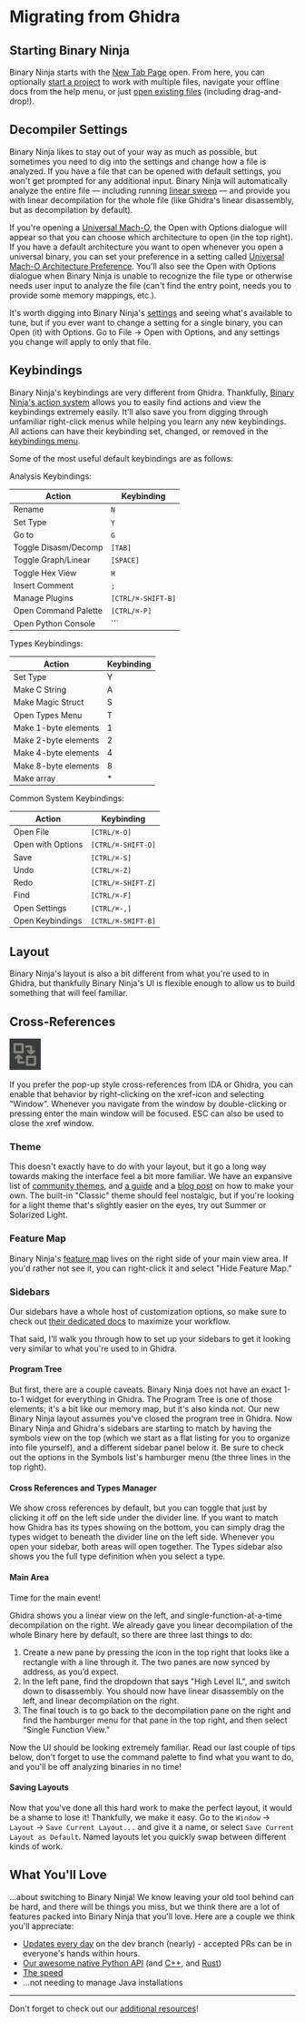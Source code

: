 # Migrating from Ghidra

## Starting Binary Ninja

Binary Ninja starts with the [New Tab Page](../index.md#new-tab) open. From here, you can optionally [start a project](../projects.md#creating-a-project) to work with multiple files, navigate your offline docs from the help menu, or just [open existing files](../index.md#loading-files) (including drag-and-drop!).

## Decompiler Settings

Binary Ninja likes to stay out of your way as much as possible, but sometimes you need to dig into the settings and change how a file is analyzed. If you have a file that can be opened with default settings, you won't get prompted for any additional input. Binary Ninja will automatically analyze the entire file — including running [linear sweep](https://binary.ninja/2017/11/06/architecture-agnostic-function-detection-in-binaries.html) — and provide you with linear decompilation for the whole file (like Ghidra's linear disassembly, but as decompilation by default).

If you're opening a [Universal Mach-O](https://en.wikipedia.org/wiki/Universal_binary), the Open with Options dialogue will appear so that you can choose which architecture to open (in the top right). If you have a default architecture you want to open whenever you open a universal binary, you can set your preference in a setting called [Universal Mach-O Architecture Preference](../settings.md#settings-reference). You'll also see the Open with Options dialogue when Binary Ninja is unable to recognize the file type or otherwise needs user input to analyze the file (can't find the entry point, needs you to provide some memory mappings, etc.).

It's worth digging into Binary Ninja's [settings](../settings.md) and seeing what's available to tune, but if you ever want to change a setting for a single binary, you can Open (it) with Options. Go to File -> Open with Options, and any settings you change will apply to only that file.

<!-- TODO : Can you analyze a file while Ghidra is running its analysis?
## Analyzing While Analyzing -->

## Keybindings

Binary Ninja's keybindings are very different from Ghidra. Thankfully, [Binary Ninja's action system](https://binary.ninja/2024/02/15/command-palette.html) allows you to easily find actions and view the keybindings extremely easily. It'll also save you from digging through unfamiliar right-click menus while helping you learn any new keybindings. All actions can have their keybinding set, changed, or removed in the [keybindings menu](../index.md#default-hotkeys).

Some of the most useful default keybindings are as follows:

Analysis Keybindings:

| Action               | Keybinding         |
|----------------------|--------------------|
| Rename               | `N`                |
| Set Type             | `Y`                |
| Go to                | `G`                |
| Toggle Disasm/Decomp | `[TAB]`            |
| Toggle Graph/Linear  | `[SPACE]`          |
| Toggle Hex View      | `H`                |
| Insert Comment       | `;`                |
| Manage Plugins       | `[CTRL/⌘-SHIFT-B]` |
| Open Command Palette | `[CTRL/⌘-P]`       |
| Open Python Console  | `\``               |

Types Keybindings:

| Action               | Keybinding |
|----------------------|------------|
| Set Type             | Y          |
| Make C String        | A          |
| Make Magic Struct    | S          |
| Open Types Menu      | T          |
| Make 1-byte elements | 1          |
| Make 2-byte elements | 2          |
| Make 4-byte elements | 4          |
| Make 8-byte elements | 8          |
| Make array           | *          |

Common System Keybindings:

| Action            | Keybinding         |
|-------------------|--------------------|
| Open File         | `[CTRL/⌘-O]`       |
| Open with Options | `[CTRL/⌘-SHIFT-O]` |
| Save              | `[CTRL/⌘-S]`       |
| Undo              | `[CTRL/⌘-Z]`       |
| Redo              | `[CTRL/⌘-SHIFT-Z]` |
| Find              | `[CTRL/⌘-F]`       |
| Open Settings     | `[CTRL/⌘-,]`       |
| Open Keybindings  | `[CTRL/⌘-SHIFT-B]` |

## Layout

Binary Ninja's layout is also a bit different from what you're used to in Ghidra, but thankfully Binary Ninja's UI is flexible enough to allow us to build something that will feel familiar.

## Cross-References

![xref icon >](../../img/xref-icon.png "Xref Icon")

If you prefer the pop-up style cross-references from IDA or Ghidra, you can enable that behavior by right-clicking on the xref-icon and selecting "Window". Whenever you navigate from the window by double-clicking or pressing enter the main window will be focused. ESC can also be used to close the xref window.

### Theme

This doesn't exactly have to do with your layout, but it go a long way towards making the interface feel a bit more familiar. We have an expansive list of [community themes](https://github.com/Vector35/community-themes), and [a guide](../../dev/themes.md) and a [blog post](https://binary.ninja/2021/07/08/creating-great-themes.html) on how to make your own. The built-in "Classic" theme should feel nostalgic, but if you're looking for a light theme that's slightly easier on the eyes, try out Summer or Solarized Light.

### Feature Map

Binary Ninja's [feature map](../index.md#feature-map) lives on the right side of your main view area. If you'd rather not see it, you can right-click it and select "Hide Feature Map."

### Sidebars

Our sidebars have a whole host of customization options, so make sure to check out [their dedicated docs](../index.md#the-sidebar) to maximize your workflow.

That said, I'll walk you through how to set up your sidebars to get it looking very similar to what you're used to in Ghidra.

#### Program Tree

But first, there are a couple caveats. Binary Ninja does not have an exact 1-to-1 widget for everything in Ghidra. The Program Tree is one of those elements; it's a bit like our memory map, but it's also kinda not. Our new Binary Ninja layout assumes you've closed the program tree in Ghidra. Now Binary Ninja and Ghidra's sidebars are starting to match by having the symbols view on the top (which we start as a flat listing for you to organize into file yourself), and a different sidebar panel below it. Be sure to check out the options in the Symbols list's hamburger menu (the three lines in the top right).

#### Cross References and Types Manager

We show cross references by default, but you can toggle that just by clicking it off on the left side under the divider line. If you want to match how Ghidra has its types showing on the bottom, you can simply drag the types widget to beneath the divider line on the left side. Whenever you open your sidebar, both areas will open together. The Types sidebar also shows you the full type definition when you select a type.

#### Main Area

Time for the main event!

Ghidra shows you a linear view on the left, and single-function-at-a-time decompilation on the right. We already gave you linear decompilation of the whole Binary here by default, so there are three last things to do:

1. Create a new pane by pressing the icon in the top right that looks like a rectangle with a line through it. The two panes are now synced by address, as you’d expect.
2. In the left pane, find the dropdown that says "High Level IL", and switch down to disassembly. You should now have linear disassembly on the left, and linear decompilation on the right.
3. The final touch is to go back to the decompilation pane on the right and find the hamburger menu for that pane in the top right, and then select “Single Function View.”

Now the UI should be looking extremely familiar. Read our last couple of tips below, don't forget to use the command palette to find what you want to do, and you'll be off analyzing binaries in no time!

#### Saving Layouts

Now that you've done all this hard work to make the perfect layout, it would be a shame to lose it! Thankfully, we make it easy. Go to the `Window` → `Layout` → `Save Current Layout...` and give it a name, or select `Save Current Layout as Default`. Named layouts let you quickly swap between different kinds of work.

## What You'll Love

...about switching to Binary Ninja! We know leaving your old tool behind can be hard, and there will be things you miss, but we think there are a lot of features packed into Binary Ninja that you'll love. Here are a couple we think you'll appreciate:

 - [Updates every day](../index.md#updates) on the dev branch (nearly) - accepted PRs can be in everyone's hands within hours.
 - [Our awesome native Python API](../../dev/cookbook.md) (and [C++](https://api.binary.ninja/cpp/), and [Rust](https://dev-rust.binary.ninja/))
 - [The speed](https://binary.ninja/2022/05/31/3.1-the-performance-release.html)
 - ...not needing to manage Java installations

---

Don't forget to check out our [additional resources](index.md#additional-resources)!
